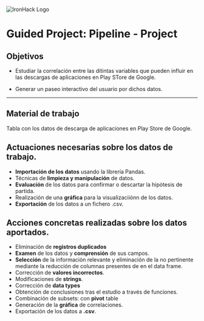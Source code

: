 ![IronHack Logo](https://s3-eu-west-1.amazonaws.com/ih-materials/uploads/upload_d5c5793015fec3be28a63c4fa3dd4d55.png)

# Guided Project: Pipeline - Project

## Objetivos

- Estudiar la correlación entre las ditintas variables que pueden influir en las descargas de aplicaciones en Play STore de Google.

- Generar un paseo interactivo del usuario por dichos datos.

---

## Material de trabajo


Tabla con los datos de descarga de aplicaciones en Play Store de Google.


## Actuaciones necesarias sobre los datos de trabajo.


* **Importación de los datos** usando la librería Pandas.
* Técnicas de **limpieza y manipulación** de datos.
* **Evaluación** de los datos para confirmar o descartar la hipótesis de partida.
* Realización de una **gráfica** para la visualizaciiónn de los datos.
* **Exportación** de los datos a un fichero .csv.

## Acciones concretas realizadas sobre los datos aportados.

* Eliminación de **registros duplicados** 
* **Examen** de los datos y **comprensión** de sus campos.
* **Selección** de la información relevante y eliminación de la no pertinente mediante la reducción de columnas presentes de en el data frame.
* Corrección de **valores incorrectos**.
* Modificaciones de **strings**.
* Corrección de **data types**
* Obtención de conclusiones tras el estudio a través de funciones.
* Combinación de subsets: con **pivot** table
* Generación de la **gráfica** de correlaciones.
* Exportación de los datos a **.csv**.